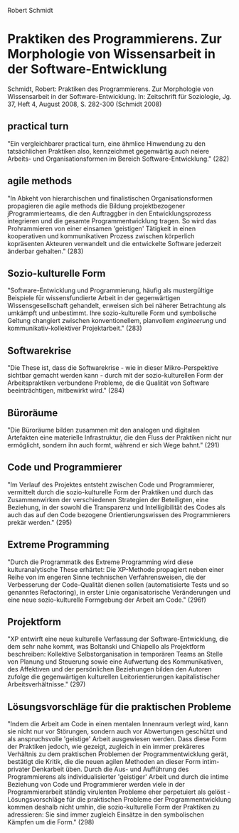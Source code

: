 Robert Schmidt

Praktiken des Programmierens.
Zur Morphologie von Wissensarbeit in der Software-Entwicklung
=============================================================
Schmidt, Robert: Praktiken des Programmierens. Zur Morphologie von Wissensarbeit in der Software-Entwicklung.
In: Zeitschrift für Soziologie, Jg. 37, Heft 4, August 2008, S. 282-300
(Schmidt 2008)

practical turn
--------------
"Ein vergleichbarer practical turn, eine ähmlice Hinwendung zu den tatsächlichen Praktiken also, kennzeichmet gegenwärtig auch neiere Arbeits- und Organisationsformen im Bereich Software-Entwicklung."
(282)

agile methods
-------------
"In Abkeht von hierarchischen und finalistischen Organisationsformen propagieren die agile methods die Bildung projektbezogener jProgrammierteams, die den Auftraggber in den Entwicklungsprozess integrieren und die gesamte Programmentwicklung tragen. So wird das Prohrammieren von einer einsamen 'geistigen' Tätigkeit in einen kooperativen und kommunikativen Prozess zwischen körperlich kopräsenten Akteuren verwandelt und die entwickelte Software jederzeit änderbar gehalten."
(283)

Sozio-kulturelle Form
---------------------
"Software-Entwicklung und Programmierung, häufig als mustergültige Beispiele für wissensfundierte Arbeit in der gegenwärtigen Wissensgesellschaft gehandelt, erweisen sich bei näherer Betrachtung als umkämpft und unbestimmt. Ihre sozio-kulturelle Form und symbolische Geltung changiert zwischen konventionellem, planvollem _engineerung_ und kommunikativ-kollektiver Projektarbeit."
(283)

Softwarekrise
-------------
"Die These ist, dass die Softwarekrise - wie in dieser Mikro-Perspektive sichtbar gemacht werden kann - durch mit der sozio-kulturellen Form der Arbeitspraktiken verbundene Probleme, de die Qualität von Software beeinträchtigen, mitbewirkt wird."
(284)

Büroräume
---------
"Die Büroräume bilden zusammen mit den analogen und digitalen Artefakten eine materielle Infrastruktur, die den Fluss der Praktiken nicht nur ermöglicht, sondern ihn auch formt, während er sich Wege bahnt."
(291)

Code und Programmierer
----------------------
"Im Verlauf des Projektes entsteht zwischen Code und Programmierer, vermittelt durch die sozio-kulturelle Form der Praktiken und durch das Zusammenwirken der verschiedenen Strategien der Beteiligten, eine Beziehung, in der sowohl die Transparenz und Intelligibilität des Codes als auch das auf den Code bezogene Orientierungswissen des Programmierers prekär werden."
(295)

Extreme Programming
-------------------
"Durch die Programmatik des Extreme Programming wird diese kulturanalytische These erhärtet: Die XP-Methode propagiert neben einer Reihe von im engeren Sinne technischen Verfahrensweisen, die der Verbesserung der Code-Qualität dienen sollen (automatisierte Tests und so genanntes Refactoring), in erster Linie organisatorische Veränderungen und eine neue sozio-kulturelle Formgebung der Arbeit am Code."
(296f)

Projektform
-----------
"XP entwirft eine neue kulturelle Verfassung der Software-Entwicklung, die dem sehr nahe kommt, was Boltanski und Chiapello als Projektform beschreiben: Kollektive Selbstorganisation in temporären Teams an Stelle von Planung und Steuerung sowie eine Aufwertung des Kommunikativen, des Affektiven und der persönlichen Beziehungen bilden den Autoren zufolge die gegenwärtigen kulturellen Leitorientierungen kapitalistischer Arbeitsverhältnisse."
(297)

Lösungsvorschläge für die praktischen Probleme
----------------------------------------------
"Indem die Arbeit am Code in einen mentalen Innenraum verlegt wird, kann sie nicht nur vor Störungen, sondern auch vor Abwertungen geschützt und als anspruchsvolle 'geistige' Arbeit ausgewiesen werden. Dass diese Form der Praktiken jedoch, wie gezeigt, zugleich in ein immer prekäreres Verhältnis zu dem praktischen Problemen der Programmentwicklung gerät, bestätigt die Kritik, die die neuen agilen Methoden an dieser Form intim-privater Denkarbeit üben. Durch die Aus- und Aufführung des Programmierens als individualisierter 'geistiger' Arbeit und durch die intime Beziehung von Code und Programmierer werden viele in der Programmierarbeit ständig virulenten Probleme eher perpetuiert als gelöst - Lösungsvorschläge für die praktischen Probleme der Programmentwicklung kommen deshalb nicht umhin, die sozio-kulturelle Form der Praktiken zu adressieren: Sie sind immer zugleich Einsätze in den symbolischen Kämpfen um die Form."
(298)
